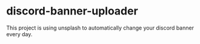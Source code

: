 # discord-banner-uploader
This project is using unsplash to automatically change your discord banner every day. 
